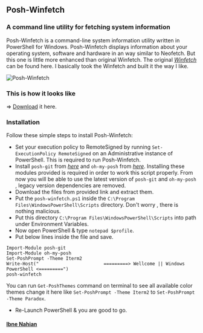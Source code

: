 ## Posh-Winfetch

### A command line utility for fetching system information

Posh-Winfetch is a command-line system information utility written in PowerShell for Windows. Posh-Winfetch displays information about your operating system, software and hardware in an way similar to Neofetch. But this one is little more enhanced than original Winfetch. The original _[Winfetch](https://github.com/lptstr/winfetch)_ can be found here. I basically took the Winfetch and built it the way I like.

![Posh-Winfetch](<https://github.com/evilprince2009/Posh-Winfetch-remake/blob/main/Screenshot%20(55).png>)

### This is how it looks like

=> [Download](https://github.com/evilprince2009/Posh-Winfetch-remake/) it here.

### Installation

Follow these simple steps to install Posh-Winfetch:

- Set your execution policy to RemoteSigned by running `Set-ExecutionPolicy RemoteSigned` on an Administrative instance of PowerShell. This is required to run Posh-Winfetch.
- Install `posh-git` from _[here](https://www.powershellgallery.com/packages/posh-git/)_ and `oh-my-posh` from _[here](https://www.powershellgallery.com/packages/oh-my-posh/)_. Installing these modules provided is required in order to work this script properly. From now you will be able to use the latest version of `posh-git` and `oh-my-posh` , legacy version dependencies are removed.
- Download the files from provided link and extract them.
- Put the `posh-winfetch.ps1` inside the `C:\Program Files\WindowsPowerShell\Scripts` directory. Don't worry , there is nothing malicious.
- Put this directory `C:\Program Files\WindowsPowerShell\Scripts` into path under Environment Variables.
- Now open PowerShell & type `notepad $profile`.
- Put below lines inside the file and save.

```
Import-Module posh-git
Import-Module oh-my-posh
Set-PoshPrompt -Theme Iterm2
Write-Host("                        =========> Wellcome || Windows PowerShell <=========")
posh-winfetch
```

You can run `Get-PoshThemes` command on terminal to see all available color themes change it here like `Set-PoshPrompt -Theme Iterm2` to `Set-PoshPrompt -Theme Paradox`.

- Re-Launch PowerShell & you are good to go.

#### [Ibne Nahian](https://evilprince2009.netlify.app/)
